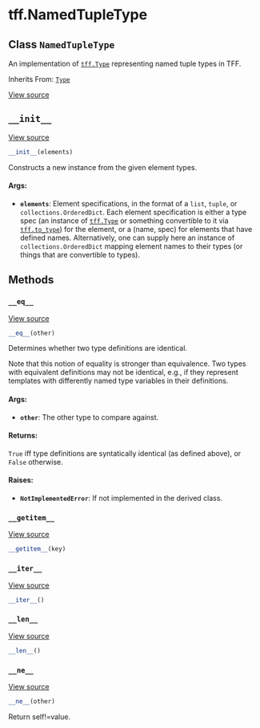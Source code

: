 <div itemscope itemtype="http://developers.google.com/ReferenceObject">
<meta itemprop="name" content="tff.NamedTupleType" />
<meta itemprop="path" content="Stable" />
<meta itemprop="property" content="__eq__"/>
<meta itemprop="property" content="__getitem__"/>
<meta itemprop="property" content="__init__"/>
<meta itemprop="property" content="__iter__"/>
<meta itemprop="property" content="__len__"/>
<meta itemprop="property" content="__ne__"/>
</div>

# tff.NamedTupleType

## Class `NamedTupleType`

An implementation of <a href="../tff/Type.md"><code>tff.Type</code></a>
representing named tuple types in TFF.

Inherits From: [`Type`](../tff/Type.md)

<a target="_blank" href=http://github.com/tensorflow/federated/tree/master/tensorflow_federated/python/core/api/computation_types.py>View
source</a>

<!-- Placeholder for "Used in" -->

<h2 id="__init__"><code>__init__</code></h2>

<a target="_blank" href=http://github.com/tensorflow/federated/tree/master/tensorflow_federated/python/core/api/computation_types.py>View
source</a>

```python
__init__(elements)
```

Constructs a new instance from the given element types.

#### Args:

*   <b>`elements`</b>: Element specifications, in the format of a `list`,
    `tuple`, or `collections.OrderedDict`. Each element specification is either
    a type spec (an instance of
    <a href="../tff/Type.md"><code>tff.Type</code></a> or something convertible
    to it via <a href="../tff/to_type.md"><code>tff.to_type</code></a>) for the
    element, or a (name, spec) for elements that have defined names.
    Alternatively, one can supply here an instance of `collections.OrderedDict`
    mapping element names to their types (or things that are convertible to
    types).

## Methods

<h3 id="__eq__"><code>__eq__</code></h3>

<a target="_blank" href=http://github.com/tensorflow/federated/tree/master/tensorflow_federated/python/core/api/computation_types.py>View
source</a>

```python
__eq__(other)
```

Determines whether two type definitions are identical.

Note that this notion of equality is stronger than equivalence. Two types with
equivalent definitions may not be identical, e.g., if they represent templates
with differently named type variables in their definitions.

#### Args:

*   <b>`other`</b>: The other type to compare against.

#### Returns:

`True` iff type definitions are syntatically identical (as defined above), or
`False` otherwise.

#### Raises:

*   <b>`NotImplementedError`</b>: If not implemented in the derived class.

<h3 id="__getitem__"><code>__getitem__</code></h3>

<a target="_blank" href=http://github.com/tensorflow/federated/tree/master/tensorflow_federated/python/common_libs/anonymous_tuple.py>View
source</a>

```python
__getitem__(key)
```

<h3 id="__iter__"><code>__iter__</code></h3>

<a target="_blank" href=http://github.com/tensorflow/federated/tree/master/tensorflow_federated/python/common_libs/anonymous_tuple.py>View
source</a>

```python
__iter__()
```

<h3 id="__len__"><code>__len__</code></h3>

<a target="_blank" href=http://github.com/tensorflow/federated/tree/master/tensorflow_federated/python/common_libs/anonymous_tuple.py>View
source</a>

```python
__len__()
```

<h3 id="__ne__"><code>__ne__</code></h3>

<a target="_blank" href=http://github.com/tensorflow/federated/tree/master/tensorflow_federated/python/common_libs/anonymous_tuple.py>View
source</a>

```python
__ne__(other)
```

Return self!=value.

